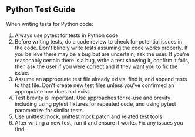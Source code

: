 ## Python Test Guide

When writing tests for Python code:

1. Always use pytest for tests in Python code
2. Before writing tests, do a code review to check for potential issues in the code. Don't blindly write tests assuming the code works properly. If you believe there may be a bug but are uncertain, ask the user. If you're reasonably certain there is a bug, write a test showing it, confirm it fails, then ask the user if you were correct and if they want you to fix the issue.
3. Assume an appropriate test file already exists, find it, and append tests to that file. Don't create new test files unless you've confirmed an appropriate one does not exist.
4. Test brevity is important. Use approaches for re-use and brevity including using pytest fixtures for repeated code, and using pytest parametrize for similar tests.
5. Use unittest.mock, unittest.mock.patch and related test tools
6. After writing a new test, run it and ensure it works. Fix any issues you find.
